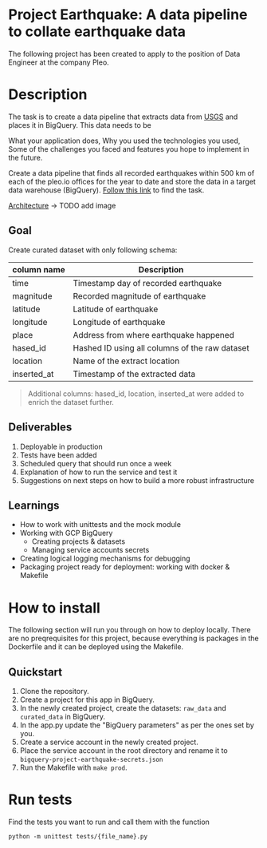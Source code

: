Project Earthquake: A data pipeline to collate earthquake data
===
The following project has been created to apply to the position of Data Engineer at the company Pleo.

# Description
The task is to create a data pipeline that extracts data from [USGS](https://earthquake.usgs.gov/fdsnws/event/1/) and places it in BigQuery. This data needs to be 

What your application does,
Why you used the technologies you used,
Some of the challenges you faced and features you hope to implement in the future.

Create a data pipeline that finds all recorded earthquakes within 500 km of each of the pleo.io offices for the year to date and store the data in a target data warehouse (BigQuery). [Follow this link](https://docs.google.com/document/d/1xJ-x-0p4zXMwFO3c76kQdt0kvUdWElFVmLnPqXpBJm8/edit) to find the task.

[Architecture](link) -> TODO add image

## Goal
Create curated dataset with only following schema:

| column name         | Description     |
|--------------|-----------|
| time | Timestamp day of recorded earthquake |
| magnitude      | Recorded magnitude of earthquake  |
| latitude      | Latitude of earthquake  |
| longitude      | Longitude of earthquake  |
| place      | Address from where earthquake happened  |
| hased_id      | Hashed ID using all columns of the raw dataset  |
| location      | Name of the extract location  |
| inserted_at      | Timestamp of the extracted data  |

> Additional columns: hased_id, location, inserted_at were added to enrich the dataset further.

## Deliverables
1. Deployable in production
2. Tests have been added
3. Scheduled query that should run once a week
4. Explanation of how to run the service and test it
5. Suggestions on next steps on how to build a more robust infrastructure



## Learnings
- How to work with unittests and the mock module
- Working with GCP BigQuery
  - Creating projects & datasets
  - Managing service accounts secrets
- Creating logical logging mechanisms for debugging
- Packaging project ready for deployment: working with docker & Makefile


# How to install
The following section will run you through on how to deploy locally. There are no preqrequisites for this project, because everything is packages in the Dockerfile and it can be deployed using the Makefile.

## Quickstart
1. Clone the repository.
2. Create a project for this app in BigQuery.
3. In the newly created project, create the datasets: `raw_data` and `curated_data` in BigQuery.
4. In the app.py update the "BigQuery parameters" as per the ones set by you.
5. Create a service account in the newly created project.
6. Place the service account in the root directory and rename it to `bigquery-project-earthquake-secrets.json`
8. Run the Makefile with `make prod`.

# Run tests
Find the tests you want to run and call them with the function
```
python -m unittest tests/{file_name}.py
```
